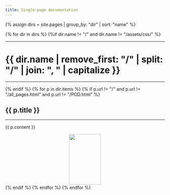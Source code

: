 ```yaml
---
title: Single-page documentation
---
```


{% assign dirs = site.pages | group_by: "dir" | sort: "name" %} 

{% for dir in dirs %}
{%if dir.name != "/" and dir.name != "/assets/css/" %}
*****
# {{ dir.name | remove_first: "/" | split: "/" | join: ", " | capitalize }}
*****
{% endif %}
  {% for p in dir.items %}
    {% if p.url != "/" and p.url != "/all_pages.html" and p.url != "/POD.html" %}
## {{ p.title }}
************
{{ p.content }}
<center><img src="/image/pod.svg" width=100 height=160></center>
    {% endif %}
  {% endfor %}
{% endfor %}

